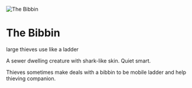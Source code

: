 
![The Bibbin](/images/bibbin.jpg?raw=true)


# The Bibbin

large
thieves use like a ladder

A sewer dwelling creature with shark-like skin. Quiet smart. 

Thieves sometimes make deals with a bibbin to be mobile ladder and help thieving companion. 



